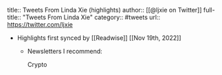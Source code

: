 title:: Tweets From Linda Xie (highlights)
author:: [[@ljxie on Twitter]]
full-title:: "Tweets From Linda Xie"
category:: #tweets
url:: https://twitter.com/ljxie

- Highlights first synced by [[Readwise]] [[Nov 19th, 2022]]
	- Newsletters I recommend:
	  
	  Crypto